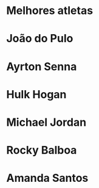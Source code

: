 # Melhores atletas
# João do Pulo
# Ayrton Senna
# Hulk Hogan
# Michael Jordan
# Rocky Balboa
# Amanda Santos
